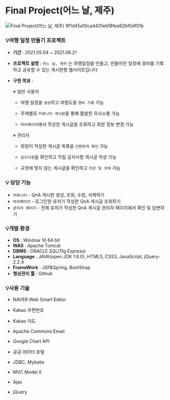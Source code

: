 # Final Project(어느 날, 제주)

![Final Project(어느 날, 제주) 9f1d45a10ca4431eb18fea82bf0df01b](https://user-images.githubusercontent.com/76034088/123929358-b861c080-d9c9-11eb-93f8-c946aed2a262.png)

### 💡여행 일정 만들기 프로젝트

- **기간** : 2021.05.04 ~ 2021.06.21
- **프로젝트 설명** : `어느 날, 제주` 는 여행일정을 만들고, 만들어진 일정에 경비를 기록하고 공유할 수 있는 게시판형 웹사이트입니다
- **구현 목표** :

  ※ 일반 사용자

  - 여행 일정을 `생성`하고 여행도중 `경비 기록` 가능

  - 주제별로 `커뮤니티 게시판`을 통해 활발한 의사소통 가능

  - `마이페이지`에서 작성한 게시글을 조회하고 회원 정보 변경 가능

  ※ 관리자

  - 회원이 작성한 게시글 목록을 `간편하게 확인` 가능

  - `공지사항`을 확인하고 직접 공지사항 게시글 작성 가능

  - 규정에 맞지 않는 게시글을 확인하고 `차단 및 삭제` 가능

### 💡 담당 기능

- `커뮤니티` - QnA 게시판 생성, 조회, 수정, 삭제하기
- `마이페이지` - 로그인한 유저가 작성한 QnA 게시글 조회하기
- `관리자 페이지` - 전체 유저가 작성한 QnA 게시글 관리자 페이지에서 확인 및 답변하기

### 💡개발 환경

- **OS** : Window 10 64 bit
- **WAS** : Apache Tomcat
- **DBMS** : ORACLE SQL(11g Express)
- **Language** : JAVA(open JDK 1.8.0), HTML5, CSS3, JavaScript, jQuery-2.2.4
- **FrameWork** : JSP&Spring, BootStrap
- **형상관리 툴** : Github

### 💡사용 기술

- NAVER Web Smart Editor

- Kakao 우편번호

- Kakao 지도

- Apache Commons Email

- Google Chart API

- 공공 데이터 포털

- JDBC, Mybatis

- MVC Model Ⅱ

- Ajax

- jQuery
